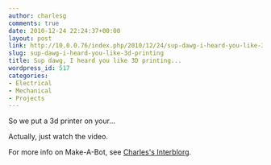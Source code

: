 ```yaml
---
author: charlesg
comments: true
date: 2010-12-24 22:24:37+00:00
layout: post
link: http://10.0.0.76/index.php/2010/12/24/sup-dawg-i-heard-you-like-3d-printing/
slug: sup-dawg-i-heard-you-like-3d-printing
title: Sup dawg, I heard you like 3D printing...
wordpress_id: 517
categories:
- Electrical
- Mechanical
- Projects
---
```


So we put a 3d printer on your...

Actually, just watch the video.







For more info on Make-A-Bot, see [Charles's Interblorg](http://www.etotheipiplusone.net/?page_id=1114).
